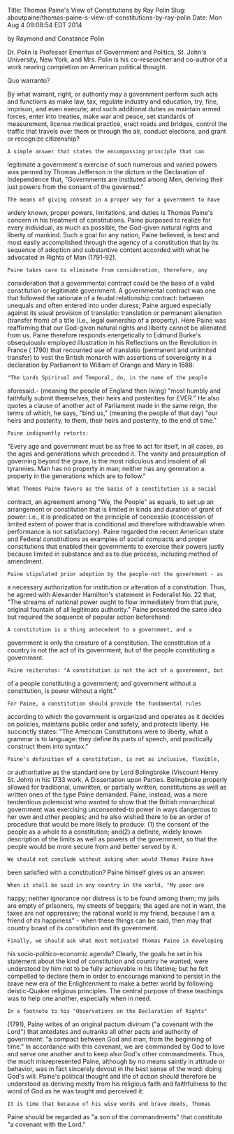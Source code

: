 Title: Thomas Paine's View of Constitutions by Ray Polin
Slug: aboutpaine/thomas-paine-s-view-of-constitutions-by-ray-polin
Date: Mon Aug  4 09:08:54 EDT 2014

   by Raymond and Constance Polin

   Dr. Polin is Professor Emeritus of Government and Politics, St. John's
   University, New York, and Mrs. Polin is his co-reseorcher and co-author of
   a work nearing completion on American political thought.

    
    
   Quo warranto?
    
   By what warrant, right, or authority may a government perform such acts
   and functions as make law, tax, regulate industry and education, try, fine, 
   imprison, and even execute; and such additional duties as maintain armed 
   forces, enter into treaties, make war and peace, set standards of measurement, 
   license medical practice, erect roads and bridges, control the traffic that
   travels over them or through the air, conduct elections, and grant or
   recognize citizenship?
        
    A simple answer that states the encompassing principle that can
   legitimate a government's exercise of such numerous and varied powers was
   penned by Thomas Jefferson in the dictum in the Declaration of
   Independence that, "Governments are instituted among Men, deriving their
   just powers from the consent of the governed."
    
    The means of giving consent in a proper way for a government to have
   widely known, proper powers, limitations, and duties is Thomas Paine's
   concern in his treatment of constitutions. Paine purposed to realize for
   every individual, as much as possible, the God-given natural rights and
   liberty of mankind. Such a goal for any nation, Paine believed, is best
   and most easily accomplished through the agency of a constitution that by
   its sequence of adoption and substantive content accorded with what he
   advocated in Rights of Man (1791-92).
    
    Paine takes care to eliminate from consideration, therefore, any
   consideration that a governmental contract could be the basis of a valid
   constitution or legitimate government. A governmental contract was one
   that followed the rationale of a feudal relationship contract: between
   unequals and often entered into under duress; Paine argued especially
   against its usual provision of translatio: translation or permanent
   alienation (transfer from) of a title (i.e., legal ownership of a
   property). Here Paine was reaffirming that our God-given natural rights
   and liberty cannot be alienated from us. Paine therefore responds
   energetically to Edmund Burke's obsequiouslv employed illustration in his
   Reflections on the Revolution in France ( 1790) that recounted use of
   translatio (permanent and unlimited transfer) to vest the British monarch
   with assertions of sovereignty in a declaration by Parliament to William
   of Orange and Mary in 1688:
    
    "The Lords Spirirual and Temporal, do, in the name of the people
   aforesaid.- (meaning the people of England then living) "most humbly and
   faithfully submit themselves, their heirs and posterities for EVER." He
   also quotes a clause of another act of Parliament made in the same reign,
   the terms of which, he says, "bind us," (meaning the people of that day)
   "our heirs and posterity, to them, their heirs and posterity, to the end
   of time."
    
    Paine indignantly retorts:
    
   "Every age and government must be as free to act for itself, in all
   cases, as the ages and generations which preceded it. The vanity and
   presumption of governing beyond the grave, is the most ridiculous and
   insolent of all tyrannies.
   Man has no property in man; neither has any generation a property in
   the generations which are to follow."
    
    What Thomas Paine favors as the basis of a constitution is a social
   contract, an agreement among "We, the People" as equals, to set up an
   arrangement or constitution that is limited in kinds and duration of grant
   of power: i.e., it is predicated on the principle of concessio (concession
   of limited extent of power that is conditional and therefore withdrawable
   when performance is not satisfactory). Paine regarded the recent American
   state and Federal constitutions as examples of social compacts and proper
   constitutions that enabled their governments to exercise their powers
   justly because limited in substance and as to due process, including
   method of amendment.
    
    Paine stipulated prior adoption by the people-not the government - as
   a necessary authorization for institution or alteration of a constitution.
   Thus, he agreed with Alexander Hamilton's statement in Federalist No. 22
   that, "The streams of national power ought to flow immediately from that
   pure, original fountain of all legitimate authority." Paine presented the
   same idea but required the sequence of popular action beforehand:
    
    A constitution is a thing antecedent to a government, and a
   government is only the creature of a constitution. The constitution of a
   country is not the act of its government, but of the people constituting a
   government.
    
    Paine reiterates: "A constitution is not the act of a government, but
   of a people constituting a government; and government without a
   constitution, is power without a right."
    
    For Paine, a constitution should provide the fundamental rules
   according to which the government is organized and operates as it decides
   on policies, maintains public order and safety, and protects liberty. He
   succinctly states: "The American Constitutions were to liberty, what a
   grammar is to language: they define its parts of speech, and practically
   construct them into syntax."
    
    Paine's definition of a constitution, is not as inclusive, flexible,
   or authoritative as the standard one by Lord Bolingbroke (Viscount Henry
   St. John) in his 1733 work, A Dissertation upon Parties. Bolingbroke
   properly allowed for traditional, unwritten, or partially written,
   constitutions as well as written ones of the type Paine demanded. Paine,
   instead, was a more tendentious polemicist who wanted to show that the
   British monarchical government was exercising unconsented-to power in ways
   dangerous to her own and other peoples; and he also wished there to be an
   order of procedure that would be more likely to produce:
   (1) the consent of the people as a whole to a constitution; and(2) a
   definite, widely known description of the limits as well as powers of the
   government, so that the people would be more secure from and better served
   by it.
    
    We should not conclude without asking when would Thomas Paine have
   been satisfied with a constitution? Paine himself gives us an answer:
    
    When it shall be said in any country in the world, "My poor are
   happy; neither ignorance nor distress is to be found among them; my jails
   are empty of prisoners, my streets of beggars; the aged are not in want,
   the taxes are not oppressive; the rational world is my friend, because I
   am a friend of its happiness" - when these things can be said, then may
   that country boast of its constitution and its government.
    
    Finally, we should ask what most motivated Thomas Paine in developing
   his socio-politico-economic agenda? Clearly, the goals he set in his
   statement about the kind of constitution and country he wanted, were
   understood by him not to be fully achievable in his lifetime; but he felt
   compelled to declare them in order to encourage mankind to persist in the
   brave new era of the Enlightenment to make a better world by following
   deistic-Quaker religious principles. The central purpose of these
   teachings was to help one another, especially when in need.
    
    In a footnote to his "Observations on the Declaration of Rights"
   (1791), Paine writes of an original pactum divinum ("a covenant with the
   Lord") that antedates and outranks all other pacts and authority of
   government: "a compact between God and man, from the beginning of time."
   In accordance with this covenant, we are commanded by God to love and
   serve one another and to keep also God's other commandments. Thus, the
   much misrepresented Paine, although by no means saintly in attitude or
   behavior, was in fact sincerely devout in the best sense of the word:
   doing God's will. Paine's political thought and life of action should
   therefore be understood as deriving mostly from his religious faith and
   faithfulness to the word of God as he was taught and perceived it:
    
    It is time that because of his wise words and brave deeds, Thomas
   Paine should be regarded as "a son of the commandments" that constitute "a
   covenant with the Lord."
